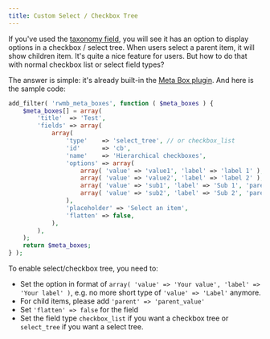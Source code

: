 ```yaml
---
title: Custom Select / Checkbox Tree
---
```


If you've used the [taxonomy field](/fields/taxonomy/), you will see it has an option to display options in a checkbox / select tree. When users select a parent item, it will show children item. It's quite a nice feature for users. But how to do that with normal checkbox list or select field types?

The answer is simple: it's already built-in the [Meta Box plugin](https://metabox.io). And here is the sample code:

```php
add_filter( 'rwmb_meta_boxes', function ( $meta_boxes ) {
    $meta_boxes[] = array(
        'title'  => 'Test',
        'fields' => array(
            array(
                'type'    => 'select_tree', // or checkbox_list
                'id'      => 'cb',
                'name'    => 'Hierarchical checkboxes',
                'options' => array(
                    array( 'value' => 'value1', 'label' => 'label 1' ),
                    array( 'value' => 'value2', 'label' => 'label 2' ),
                    array( 'value' => 'sub1', 'label' => 'Sub 1', 'parent' => 'value1' ),
                    array( 'value' => 'sub2', 'label' => 'Sub 2', 'parent' => 'value1' ),
                ),
                'placeholder' => 'Select an item',
                'flatten' => false,
            ),
        ),
    );
    return $meta_boxes;
} );
```

To enable select/checkbox tree, you need to:

- Set the option in format of `array( 'value' => 'Your value', 'label' => 'Your label' )`, e.g. no more short type of `'value' => 'Label'` anymore.
- For child items, please add `'parent' => 'parent_value'`
- Set `'flatten' => false` for the field
- Set the field type `checkbox_list` if you want a checkbox tree or `select_tree` if you want a select tree.
